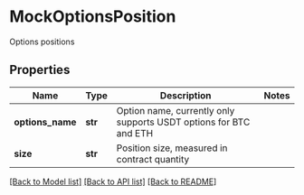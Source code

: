 # MockOptionsPosition

Options positions
## Properties
Name | Type | Description | Notes
------------ | ------------- | ------------- | -------------
**options_name** | **str** | Option name, currently only supports USDT options for BTC and ETH | 
**size** | **str** | Position size, measured in contract quantity | 

[[Back to Model list]](../README.md#documentation-for-models) [[Back to API list]](../README.md#documentation-for-api-endpoints) [[Back to README]](../README.md)


